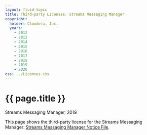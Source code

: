 ```yaml
---
layout: fluid-topic
title: Third-party Licenses, Streams Messaging Manager
copyright:
  holder: Cloudera, Inc.
  years:
    - 2012
    - 2013
    - 2014
    - 2015
    - 2016
    - 2017
    - 2018
    - 2019
    - 2020
css: ../Licenses.css
---
```

# {{ page.title }}

Streams Messaging Manager, 2019

This page shows the third-party license for the Streams Messaging
Manager:
[Streams Messaging Manager Notice File](/documentation/other/shared/licensefiles/SMM_2.0.0.0_tpl.txt).
